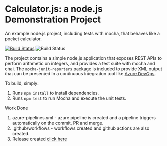 Calculator.js: a node.js Demonstration Project
==============================================
An example node.js project, including tests with mocha, that behaves like
a pocket calculator.

[![Build Status](https://dev.azure.com/orginfinity007/CloudSkillChallenge/_apis/build/status/TheInfinity007.Azure-Devops-Pipeline-Calculator?branchName=master)](https://dev.azure.com/orginfinity007/CloudSkillChallenge/_build/latest?definitionId=14&branchName=master) ![Build Status](https://github.com/theinfinity007/Azure-Devops-Pipeline-Calculator/actions/workflows/build.yml/badge.svg)

The project contains a simple node.js application that exposes REST APIs
to perform arithmetic on integers, and provides a test suite with mocha
and chai.  The `mocha-junit-reporters` package is included to provide XML
output that can be presented in a continuous integration tool like
[Azure DevOps](https://azure.com/devops).

To build, simply:

1. Runs `npm install` to install dependencies.
2. Runs `npm test` to run Mocha and execute the unit tests.

Work Done
1. azure-pipelines.yml - azure pipeline is created and a pipeline triggers automatically on the commit, PR and merge.
2. .github/workflows - workflows created and github actions are also created.
2. Release created [click here](https://github.com/TheInfinity007/Azure-Devops-Pipeline-Calculator/releases)
